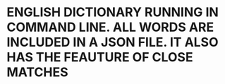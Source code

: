 # ENGLISH DICTIONARY RUNNING IN COMMAND LINE. ALL WORDS ARE INCLUDED IN A JSON FILE. IT ALSO HAS THE FEAUTURE OF CLOSE MATCHES
